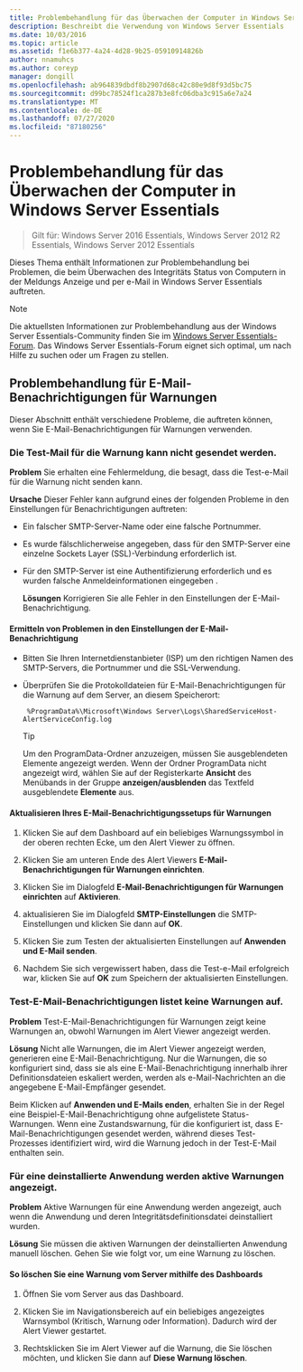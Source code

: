 ```yaml
---
title: Problembehandlung für das Überwachen der Computer in Windows Server Essentials
description: Beschreibt die Verwendung von Windows Server Essentials
ms.date: 10/03/2016
ms.topic: article
ms.assetid: f1e6b377-4a24-4d28-9b25-05910914826b
author: nnamuhcs
ms.author: coreyp
manager: dongill
ms.openlocfilehash: ab964839dbdf8b2907d68c42c80e9d8f93d5bc75
ms.sourcegitcommit: d99bc78524f1ca287b3e8fc06dba3c915a6e7a24
ms.translationtype: MT
ms.contentlocale: de-DE
ms.lasthandoff: 07/27/2020
ms.locfileid: "87180256"
---
```

# <a name="troubleshoot-computer-monitoring-in-windows-server-essentials"></a>Problembehandlung für das Überwachen der Computer in Windows Server Essentials

> Gilt für: Windows Server 2016 Essentials, Windows Server 2012 R2 Essentials, Windows Server 2012 Essentials

Dieses Thema enthält Informationen zur Problembehandlung bei Problemen, die beim Überwachen des Integritäts Status von Computern in der Meldungs Anzeige und per e-Mail in Windows Server Essentials auftreten.

> [!NOTE]
> Die aktuellsten Informationen zur Problembehandlung aus der Windows Server Essentials-Community finden Sie im [Windows Server Essentials-Forum](https://docs.microsoft.com/answers/topics/windows-server-essentials.html). Das Windows Server Essentials-Forum eignet sich optimal, um nach Hilfe zu suchen oder um Fragen zu stellen.

## <a name="troubleshooting-email-notifications-for-alerts"></a>Problembehandlung für E-Mail-Benachrichtigungen für Warnungen

 Dieser Abschnitt enthält verschiedene Probleme, die auftreten können, wenn Sie E-Mail-Benachrichtigungen für Warnungen verwenden.

### <a name="cannot-send-the-test-email-for-the-alert"></a>Die Test-Mail für die Warnung kann nicht gesendet werden.

 **Problem** Sie erhalten eine Fehlermeldung, die besagt, dass die Test-e-Mail für die Warnung nicht senden kann.

 **Ursache** Dieser Fehler kann aufgrund eines der folgenden Probleme in den Einstellungen für Benachrichtigungen auftreten:

- Ein falscher SMTP-Server-Name oder eine falsche Portnummer.

- Es wurde fälschlicherweise angegeben, dass für den SMTP-Server eine einzelne Sockets Layer (SSL)-Verbindung erforderlich ist.

- Für den SMTP-Server ist eine Authentifizierung erforderlich und es wurden falsche Anmeldeinformationen eingegeben .

  **Lösungen** Korrigieren Sie alle Fehler in den Einstellungen der E-Mail-Benachrichtigung.

#### <a name="to-identify-issues-in-your-email-notification-settings"></a>Ermitteln von Problemen in den Einstellungen der E-Mail-Benachrichtigung

- Bitten Sie Ihren Internetdienstanbieter (ISP) um den richtigen Namen des SMTP-Servers, die Portnummer und die SSL-Verwendung.

- Überprüfen Sie die Protokolldateien für E-Mail-Benachrichtigungen für die Warnung auf dem Server, an diesem Speicherort:

    ` %ProgramData%\Microsoft\Windows Server\Logs\SharedServiceHost-AlertServiceConfig.log`

    > [!TIP]
    > Um den ProgramData-Ordner anzuzeigen, müssen Sie ausgeblendeten Elemente angezeigt werden. Wenn der Ordner ProgramData nicht angezeigt wird, wählen Sie auf der Registerkarte **Ansicht** des Menübands in der Gruppe **anzeigen/ausblenden** das Textfeld ausgeblendete **Elemente** aus.

#### <a name="to-update-your-email-notification-setup-for-alerts"></a>Aktualisieren Ihres E-Mail-Benachrichtigungssetups für Warnungen

1. Klicken Sie auf dem Dashboard auf ein beliebiges Warnungssymbol in der oberen rechten Ecke, um den Alert Viewer zu öffnen.

2. Klicken Sie am unteren Ende des Alert Viewers **E-Mail-Benachrichtigungen für Warnungen einrichten**.

3. Klicken Sie im Dialogfeld **E-Mail-Benachrichtigungen für Warnungen einrichten** auf **Aktivieren**.

4. aktualisieren Sie im Dialogfeld **SMTP-Einstellungen** die SMTP-Einstellungen und klicken Sie dann auf **OK**.

5. Klicken Sie zum Testen der aktualisierten Einstellungen auf **Anwenden und E-Mail senden**.

6. Nachdem Sie sich vergewissert haben, dass die Test-e-Mail erfolgreich war, klicken Sie auf **OK** zum Speichern der aktualisierten Einstellungen.

### <a name="test-email-notification-does-not-list-any-alerts"></a>Test-E-Mail-Benachrichtigungen listet keine Warnungen auf.

**Problem** Test-E-Mail-Benachrichtigungen für Warnungen zeigt keine Warnungen an, obwohl Warnungen im Alert Viewer angezeigt werden.

**Lösung** Nicht alle Warnungen, die im Alert Viewer angezeigt werden, generieren eine E-Mail-Benachrichtigung. Nur die Warnungen, die so konfiguriert sind, dass sie als eine E-Mail-Benachrichtigung innerhalb ihrer Definitionsdateien eskaliert werden, werden als e-Mail-Nachrichten an die angegebene E-Mail-Empfänger gesendet.

Beim Klicken auf **Anwenden und E-Mails enden**, erhalten Sie in der Regel eine Beispiel-E-Mail-Benachrichtigung ohne aufgelistete Status-Warnungen. Wenn eine Zustandswarnung, für die konfiguriert ist, dass E-Mail-Benachrichtigungen gesendet werden, während dieses Test-Prozesses identifiziert wird, wird die Warnung jedoch in der Test-E-Mail enthalten sein.

### <a name="active-alerts-are-displayed-for-an-uninstalled-application"></a>Für eine deinstallierte Anwendung werden aktive Warnungen angezeigt.

**Problem** Aktive Warnungen für eine Anwendung werden angezeigt, auch wenn die Anwendung und deren Integritätsdefinitionsdatei deinstalliert wurden.

**Lösung** Sie müssen die aktiven Warnungen der deinstallierten Anwendung manuell löschen. Gehen Sie wie folgt vor, um eine Warnung zu löschen.

#### <a name="to-delete-an-alert-from-the-server-by-using-the-dashboard"></a>So löschen Sie eine Warnung vom Server mithilfe des Dashboards

1. Öffnen Sie vom Server aus das Dashboard.

2. Klicken Sie im Navigationsbereich auf ein beliebiges angezeigtes Warnsymbol (Kritisch, Warnung oder Information). Dadurch wird der Alert Viewer gestartet.

3. Rechtsklicken Sie im Alert Viewer auf die Warnung, die Sie löschen möchten, und klicken Sie dann auf **Diese Warnung löschen**.
